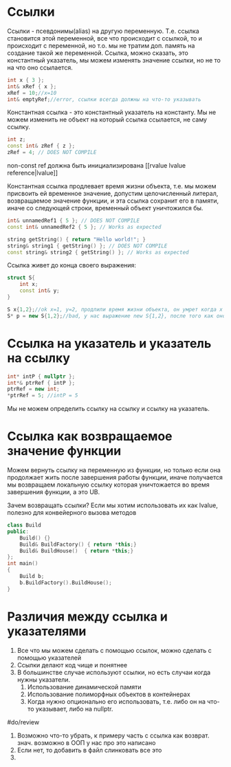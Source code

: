 # Ссылки
Ссылки - псевдонимы(alias) на другую переменную. Т.е. ссылка становится этой переменной, все что происходит с ссылкой, то и происходит с переменной, но т.о. мы не тратим доп. память на создание такой же переменной. Ссылка, можно сказать, это константный указатель, мы можем изменять значение ссылки, но не то на что оно ссылается.

```cpp
int x { 3 };
int& xRef { x };
xRef = 10;//x=10
int& emptyRef;//error, ссылки всегда должны на что-то указывать
```

Константная ссылка - это константный указатель на константу. Мы не можем изменить не объект на который ссылка ссылается, не саму ссылку.

```cpp
int z;
const int& zRef { z };
zRef = 4; // DOES NOT COMPILE
```

non-const ref должна быть инициализирована [[rvalue lvalue reference|lvalue]]

Константная ссылка продлевает время жизни объекта, т.е. мы можем присвоить ей временное значение, допустим целочисленный литерал, возвращаемое значение функции, и эта ссылка сохранит его в памяти, иначе со следующей строки, временный объект уничтожился бы.

```cpp
int& unnamedRef1 { 5 }; // DOES NOT COMPILE
const int& unnamedRef2 { 5 }; // Works as expected

string getString() { return "Hello world!"; }
string& string1 { getString() }; // DOES NOT COMPILE
const string& string2 { getString() }; // Works as expected
```

Ссылка живет до конца своего выражения:

```cpp
struct S{
	int x;
	const int& y;
}

S x{1,2};//ok x=1, y=2, продлили время жизни объекта, он умрет когда x выйдет из скоупа
S* p = new S{1,2};//bad, у нас выражение new S{1,2}, после того как оно завершится, т.е. выделится память и вызовется конструктор, временный объект уничтожится и мы получим висячую ссылку
```

# Ссылка на указатель и указатель на ссылку
```cpp
int* intP { nullptr };
int*& ptrRef { intP };
ptrRef = new int;
*ptrRef = 5; //intP = 5
```

Мы не можем определить ссылку на ссылку и ссылку на указатель.

# Ссылка как возвращаемое значение функции
Можем вернуть ссылку на переменную из функции, но только если она продолжает жить после завершения работы функции, иначе получается мы возвращаем локальную ссылку которая уничтожается во время завершения функции, а это UB.

Зачем возвращать ссылки? Если мы хотим использовать их как lvalue, полезно для конвейерного вызова методов

```cpp
class Build
public:
	Build() {}
	Build& BuildFactory() { return *this;}
	Build& BuildHouse()  { return *this;}
};
int main()
{
	Build b;
	b.BuildFactory().BuildHouse();
}
```

# Различия между ссылка и указателями
1. Все что мы можем сделать с помощью ссылок, можно сделать с помощью указателей
2. Ссылки делают код чище и понятнее
3. В большинстве случае используют ссылки, но есть случаи когда нужны указатели.
	1. Использование динамической памяти
	2. Использование полиморфных объектов в контейнерах
	3. Когда нужно опционально его использовать, т.е. либо он на что-то указывает, либо на nullptr.

#do/review 
1. Возможно что-то убрать, к примеру часть с ссылка как возврат. знач. возможно в ООП у нас про это написано
2. Если нет, то добавить в файл слинковать все это
3. 